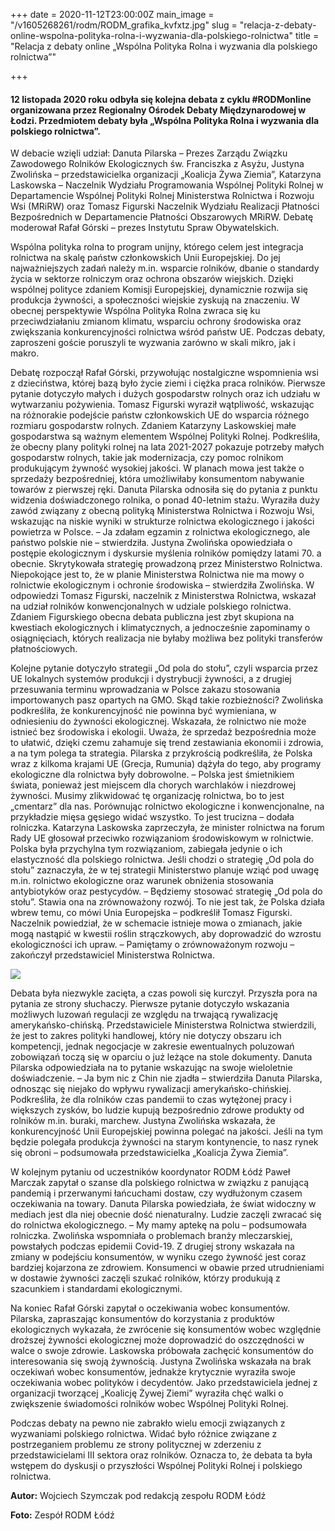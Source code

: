 +++
date = 2020-11-12T23:00:00Z
main_image = "/v1605268261/rodm/RODM_grafika_kvfxtz.jpg"
slug = "relacja-z-debaty-online-wspolna-polityka-rolna-i-wyzwania-dla-polskiego-rolnictwa"
title = "Relacja z debaty online „Wspólna Polityka Rolna i wyzwania dla polskiego rolnictwa”"

+++
#### 12 listopada 2020 roku odbyła się kolejna debata z cyklu #RODMonline organizowana przez Regionalny Ośrodek Debaty Międzynarodowej w Łodzi. Przedmiotem debaty była „Wspólna Polityka Rolna i wyzwania dla polskiego rolnictwa”. 

W debacie wzięli udział: Danuta Pilarska – Prezes Zarządu Związku Zawodowego Rolników Ekologicznych św. Franciszka z Asyżu, Justyna Zwolińska – przedstawicielka organizacji „Koalicja Żywa Ziemia”, Katarzyna Laskowska – Naczelnik Wydziału Programowania Wspólnej Polityki Rolnej w Departamencie Wspólnej Polityki Rolnej Ministerstwa Rolnictwa i Rozwoju Wsi (MRiRW) oraz Tomasz Figurski Naczelnik Wydziału Realizacji Płatności Bezpośrednich​ w Departamencie Płatności Obszarowych MRiRW. Debatę moderował Rafał Górski – prezes Instytutu Spraw Obywatelskich.

Wspólna polityka rolna to program unijny, którego celem jest integracja rolnictwa na skalę państw członkowskich Unii Europejskiej. Do jej najważniejszych zadań należy m.in. wsparcie rolników, dbanie o standardy życia w sektorze rolniczym oraz ochrona obszarów wiejskich. Dzięki wspólnej polityce zdaniem Komisji Europejskiej, dynamicznie rozwija się produkcja żywności, a społeczności wiejskie zyskują na znaczeniu. W obecnej perspektywie Wspólna Polityka Rolna zwraca się ku przeciwdziałaniu zmianom klimatu, wsparciu ochrony środowiska oraz zwiększania konkurencyjności rolnictwa wśród państw UE. Podczas debaty, zaproszeni goście poruszyli te wyzwania zarówno w skali mikro, jak i makro.

Debatę rozpoczął Rafał Górski, przywołując nostalgiczne wspomnienia wsi z dzieciństwa, której bazą było życie ziemi i ciężka praca rolników. Pierwsze pytanie dotyczyło małych i dużych gospodarstw rolnych oraz ich udziału w wytwarzaniu pożywienia. Tomasz Figurski wyraził wątpliwość, wskazując na różnorakie podejście państw członkowskich UE do wsparcia różnego rozmiaru gospodarstw rolnych. Zdaniem Katarzyny Laskowskiej małe gospodarstwa są ważnym elementem Wspólnej Polityki Rolnej. Podkreśliła, że obecny plany polityki rolnej na lata 2021-2027 pokazuje potrzeby małych gospodarstw rolnych, takie jak modernizacja, czy pomoc rolnikom produkującym żywność wysokiej jakości. W planach mowa jest także o sprzedaży bezpośredniej, która umożliwiłaby konsumentom nabywanie towarów z pierwszej ręki. Danuta Pilarska odnosiła się do pytania z punktu widzenia doświadczonego rolnika, o ponad 40-letnim stażu. Wyraziła duży zawód związany z obecną polityką Ministerstwa Rolnictwa i Rozwoju Wsi, wskazując na niskie wyniki w strukturze rolnictwa ekologicznego i jakości powietrza w Polsce. – Ja zdałam egzamin z rolnictwa ekologicznego, ale państwo polskie nie – stwierdziła. Justyna Zwolińska opowiedziała o postępie ekologicznym i dyskursie myślenia rolników pomiędzy latami 70. a obecnie. Skrytykowała strategię prowadzoną przez Ministerstwo Rolnictwa. Niepokojące jest to, że w planie Ministerstwa Rolnictwa nie ma mowy o rolnictwie ekologicznym i ochronie środowiska – stwierdziła Zwolińska. W odpowiedzi Tomasz Figurski, naczelnik z Ministerstwa Rolnictwa, wskazał na udział rolników konwencjonalnych w udziale polskiego rolnictwa. Zdaniem Figurskiego obecna debata publiczna jest zbyt skupiona na kwestiach ekologicznych i klimatycznych, a jednocześnie zapominamy o osiągnięciach, których realizacja nie byłaby możliwa bez polityki transferów płatnościowych.

Kolejne pytanie dotyczyło strategii „Od pola do stołu”, czyli wsparcia przez UE lokalnych systemów produkcji i dystrybucji żywności, a z drugiej przesuwania terminu wprowadzania w Polsce zakazu stosowania importowanych pasz opartych na GMO. Skąd takie rozbieżności? Zwolińska podkreśliła, że konkurencyjność nie powinna być wymieniana, w odniesieniu do żywności ekologicznej. Wskazała, że rolnictwo nie może istnieć bez środowiska i ekologii. Uważa, że sprzedaż bezpośrednia może to ułatwić, dzięki czemu zahamuje się trend zestawiania ekonomii i zdrowia, a na tym polega ta strategia. Pilarska z przykrością podkreśliła, że Polska wraz z kilkoma krajami UE (Grecja, Rumunia) dążyła do tego, aby programy ekologiczne dla rolnictwa były dobrowolne. – Polska jest śmietnikiem świata, ponieważ jest miejscem dla chorych warchlaków i niezdrowej żywności. Musimy zlikwidować tę organizację rolnictwa, bo to jest „cmentarz” dla nas. Porównując rolnictwo ekologiczne i konwencjonalne, na przykładzie mięsa gęsiego widać wszystko. To jest trucizna – dodała rolniczka. Katarzyna Laskowska zaprzeczyła, że minister rolnictwa na forum Rady UE głosował przeciwko rozwiązaniom środowiskowym w rolnictwie. Polska była przychylna tym rozwiązaniom, zabiegała jedynie o ich elastyczność dla polskiego rolnictwa. Jeśli chodzi o strategię „Od pola do stołu” zaznaczyła, że w tej strategii Ministerstwo planuje wziąć pod uwagę m.in. rolnictwo ekologiczne oraz warunek obniżenia stosowania antybiotyków oraz pestycydów. – Będziemy stosować strategię „Od pola do stołu”. Stawia ona na zrównoważony rozwój. To nie jest tak, że Polska działa wbrew temu, co mówi Unia Europejska – podkreślił Tomasz Figurski. Naczelnik powiedział, że w schemacie istnieje mowa o zmianach, jakie mogą nastąpić w kwestii roślin strączkowych, aby doprowadzić do wzrostu ekologiczności ich upraw. – Pamiętamy o zrównoważonym rozwoju – zakończył przedstawiciel Ministerstwa Rolnictwa.

![](https://res.cloudinary.com/inspro/image/upload/v1605268623/rodm/Foto_debata_rolna_w3yez3.jpg)

Debata była niezwykle zacięta, a czas powoli się kurczył. Przyszła pora na pytania ze strony słuchaczy. Pierwsze pytanie dotyczyło wskazania możliwych luzowań regulacji ze względu na trwającą rywalizację amerykańsko-chińską. Przedstawiciele Ministerstwa Rolnictwa stwierdzili, że jest to zakres polityki handlowej, który nie dotyczy obszaru ich kompetencji, jednak negocjacje w zakresie ewentualnych poluzowań zobowiązań toczą się w oparciu o już leżące na stole dokumenty. Danuta Pilarska odpowiedziała na to pytanie wskazując na swoje wieloletnie doświadczenie. – Ja bym nic z Chin nie zjadła – stwierdziła Danuta Pilarska, odnosząc się niejako do wpływu rywalizacji amerykańsko-chińskiej. Podkreśliła, że dla rolników czas pandemii to czas wytężonej pracy i większych zysków, bo ludzie kupują bezpośrednio zdrowe produkty od rolników m.in. buraki, marchew. Justyna Zwolińska wskazała, że konkurencyjność Unii Europejskiej powinna polegać na jakości. Jeśli na tym będzie polegała produkcja żywności na starym kontynencie, to nasz rynek się obroni – podsumowała przedstawicielka „Koalicja Żywa Ziemia”.

W kolejnym pytaniu od uczestników koordynator RODM Łódź Paweł Marczak zapytał o szanse dla polskiego rolnictwa w związku z panującą pandemią i przerwanymi łańcuchami dostaw, czy wydłużonym czasem oczekiwania na towary. Danuta Pilarska powiedziała, że świat widoczny w mediach jest dla niej obecnie dość nienaturalny. Ludzie zaczęli zwracać się do rolnictwa ekologicznego. – My mamy aptekę na polu – podsumowała rolniczka. Zwolińska wspomniała o problemach branży mleczarskiej, powstałych podczas epidemii Covid-19. Z drugiej strony wskazała na zmiany w podejściu konsumentów, w wyniku czego żywność jest coraz bardziej kojarzona ze zdrowiem. Konsumenci w obawie przed utrudnieniami w dostawie żywności zaczęli szukać rolników, którzy produkują z szacunkiem i standardami ekologicznymi.

Na koniec Rafał Górski zapytał o oczekiwania wobec konsumentów. Pilarska, zapraszając konsumentów do korzystania z produktów ekologicznych wykazała, że zwrócenie się konsumentów wobec względnie droższej żywności ekologicznej może doprowadzić do oszczędności w walce o swoje zdrowie. Laskowska próbowała zachęcić konsumentów do interesowania się swoją żywnością. Justyna Zwolińska wskazała na brak oczekiwań wobec konsumentów, jednakże krytycznie wyraziła swoje oczekiwania wobec polityków i decydentów. Jako przedstawiciela jednej z organizacji tworzącej „Koalicję Żywej Ziemi” wyraziła chęć walki o zwiększenie świadomości rolników wobec Wspólnej Polityki Rolnej.

Podczas debaty na pewno nie zabrakło wielu emocji związanych z wyzwaniami polskiego rolnictwa. Widać było różnice związane z postrzeganiem problemu ze strony politycznej w zderzeniu z przedstawicielami III sektora oraz rolników. Oznacza to, że debata ta była wstępem do dyskusji o przyszłości Wspólnej Polityki Rolnej i polskiego rolnictwa.

**Autor:** Wojciech Szymczak pod redakcją zespołu RODM Łódź 

**Foto:** Zespół RODM Łódź